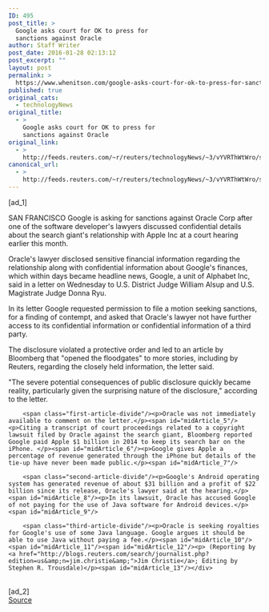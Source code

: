 ```yaml
---
ID: 495
post_title: >
  Google asks court for OK to press for
  sanctions against Oracle
author: Staff Writer
post_date: 2016-01-28 02:13:12
post_excerpt: ""
layout: post
permalink: >
  https://www.whenitson.com/google-asks-court-for-ok-to-press-for-sanctions-against-oracle/
published: true
original_cats:
  - technologyNews
original_title:
  - >
    Google asks court for OK to press for
    sanctions against Oracle
original_link:
  - >
    http://feeds.reuters.com/~r/reuters/technologyNews/~3/vYVRThWtWro/story01.htm
canonical_url:
  - >
    http://feeds.reuters.com/~r/reuters/technologyNews/~3/vYVRThWtWro/story01.htm
---
```

 [ad_1]
<br><div id="articleText">
<span id="midArticle_start"/>

<span class="focusParagraph" readability="4"><p><span class="articleLocation">SAN FRANCISCO</span> Google is asking for sanctions against Oracle Corp after one of the software developer's lawyers discussed confidential details about the search giant's relationship with Apple Inc at a court hearing earlier this month.</p></span><span id="midArticle_0"/><p>Oracle's lawyer disclosed sensitive financial information regarding the relationship along with confidential information about Google's finances, which within days became headline news, Google, a unit of Alphabet Inc, said in a letter on Wednesday to U.S. District Judge William Alsup and U.S. Magistrate Judge Donna Ryu.</p><span id="midArticle_1"/><p>In its letter Google requested permission to file a motion seeking sanctions, for a finding of contempt, and asked that Oracle's lawyer not have further access to its confidential information or confidential information of a third party.</p><span id="midArticle_2"/><p>The disclosure violated a protective order and led to an article by Bloomberg that "opened the floodgates" to more stories, including by Reuters, regarding the closely held information, the letter said.</p><span id="midArticle_3"/><p>"The severe potential consequences of public disclosure quickly became reality, particularly given the surprising nature of the disclosure," according to the letter.</p><span id="midArticle_4"/>
        
        <span class="first-article-divide"/><p>Oracle was not immediately available to comment on the letter.</p><span id="midArticle_5"/><p>Citing a transcript of court proceedings related to a copyright lawsuit filed by Oracle against the search giant, Bloomberg reported Google paid Apple $1 billion in 2014 to keep its search bar on the iPhone. </p><span id="midArticle_6"/><p>Google gives Apple a percentage of revenue generated through the iPhone but details of the tie-up have never been made public.</p><span id="midArticle_7"/>
        
        <span class="second-article-divide"/><p>Google's Android operating system has generated revenue of about $31 billion and a profit of $22 billion since its release, Oracle's lawyer said at the hearing.</p><span id="midArticle_8"/><p>In its lawsuit, Oracle has accused Google of not paying for the use of Java software for Android devices.</p><span id="midArticle_9"/>
        
        <span class="third-article-divide"/><p>Oracle is seeking royalties for Google's use of some Java language. Google argues it should be able to use Java without paying a fee.</p><span id="midArticle_10"/><span id="midArticle_11"/><span id="midArticle_12"/><p> (Reporting by <a href="http://blogs.reuters.com/search/journalist.php?edition=us&amp;n=jim.christie&amp;">Jim Christie</a>; Editing by Stephen R. Trousdale)</p><span id="midArticle_13"/></div>
<br>[ad_2]
<br><a href="http://feeds.reuters.com/~r/reuters/technologyNews/~3/vYVRThWtWro/story01.htm">Source </a>
